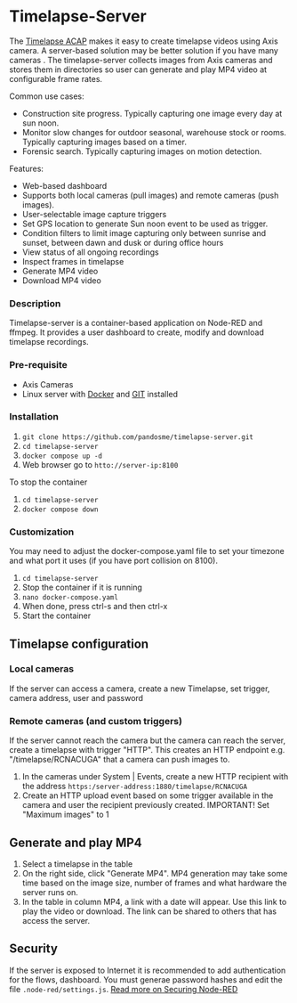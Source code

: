 Timelapse-Server
================
The [Timelapse ACAP](https://pandosme.github.io/acap/2020/01/01/timelapse.html) makes it easy to create timelapse videos using Axis camera.  A server-based solution may be better solution if you have many cameras .  The timelapse-server collects images from Axis cameras and stores them in directories so user can generate and play MP4 video at configurable frame rates.

Common use cases:
* Construction site progress.  Typically capturing one image every day at sun noon.
* Monitor slow changes for outdoor seasonal, warehouse stock or rooms.  Typically capturing images based on a timer. 
* Forensic search.  Typically capturing images on motion detection.  

Features:
* Web-based dashboard
* Supports both local cameras (pull images) and remote cameras (push images).
* User-selectable image capture triggers
* Set GPS location to generate Sun noon event to be used as trigger.
* Condition filters to limit image capturing only between sunrise and sunset, between dawn and dusk or during office hours
* View status of all ongoing recordings
* Inspect frames in timelapse
* Generate MP4 video
* Download MP4 video

### Description
Timelapse-server is a container-based application on Node-RED and ffmpeg.  It provides a user dashboard to create, modify and download timelapse recordings.

### Pre-requisite
* Axis Cameras
* Linux server with [Docker](https://docs.docker.com/engine/install/ubuntu/) and [GIT](https://git-scm.com/download/linux) installed

### Installation
1. ```git clone https://github.com/pandosme/timelapse-server.git```
2. ```cd timelapse-server```
3. ```docker compose up -d```
4. Web browser go to ```htto://server-ip:8100```

To stop the container
1. ```cd timelapse-server```
2. ```docker compose down```

### Customization
You may need to adjust the docker-compose.yaml file to set your timezone and what port it uses (if you have port collision on 8100).
1. ```cd timelapse-server```
2. Stop the container if it is running
3. ```nano docker-compose.yaml```
4. When done, press ctrl-s and then ctrl-x
5. Start the container

## Timelapse configuration
### Local cameras
If the server can access a camera, create a new Timelapse, set trigger, camera address, user and password

### Remote cameras (and custom triggers)
If the server cannot reach the camera but the camera can reach the server, create a timelapse with trigger "HTTP".  This creates an HTTP endpoint e.g. "/timelapse/RCNACUGA" that a camera can push images to.
1. In the cameras under System | Events, create a new HTTP recipient with the address ```https:/server-address:1880/timelapse/RCNACUGA```
2. Create an HTTP upload event based on some trigger available in the camera and user the recipient previously created.
IMPORTANT!  Set "Maximum images" to 1

## Generate and play MP4
1. Select a timelapse in the table
2. On the right side, click "Generate MP4".
MP4 generation may take some time based on the image size, number of frames and what hardware the server runs on.
3. In the table in column MP4, a link with a date will appear.  Use this link to play the video or download.  The link can be shared to others that has access the server.

## Security
If the server is exposed to Internet it is recommended to add authentication for the flows, dashboard.
You must generae password hashes and edit the file ```.node-red/settings.js```.
[Read more on Securing Node-RED](https://nodered.org/docs/user-guide/runtime/securing-node-red)



